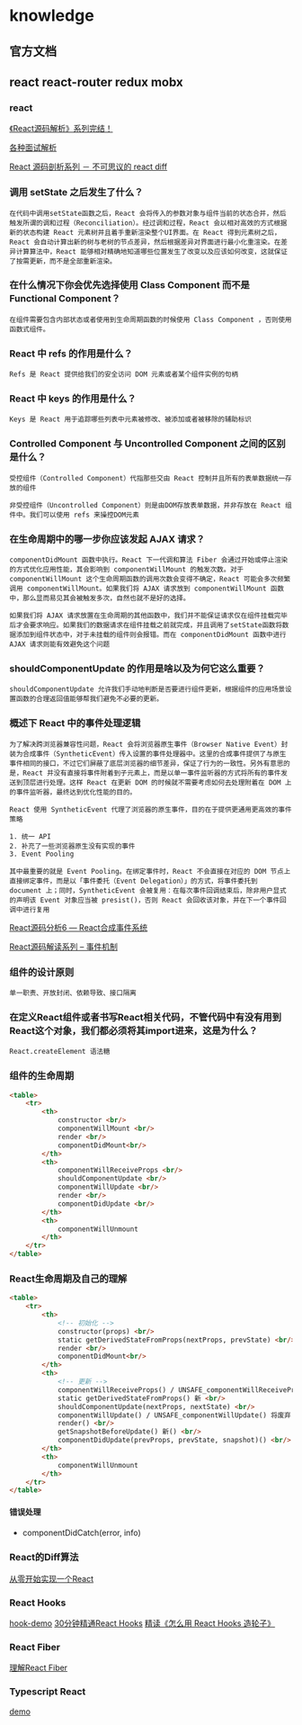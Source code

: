 # knowledge

## 官方文档

[](https://react.bootcss.com/docs/hello-world.html)

## react react-router redux mobx

### react

[《React源码解析》系列完结！](https://juejin.im/post/5a84682ef265da4e83266cc4)

[各种面试解析](https://zhuanlan.zhihu.com/p/24856035)

[React 源码剖析系列 － 不可思议的 react diff](https://segmentfault.com/a/1190000004003055)

### 调用 setState 之后发生了什么？

    在代码中调用setState函数之后，React 会将传入的参数对象与组件当前的状态合并，然后触发所谓的调和过程（Reconciliation）。经过调和过程，React 会以相对高效的方式根据新的状态构建 React 元素树并且着手重新渲染整个UI界面。在 React 得到元素树之后，React 会自动计算出新的树与老树的节点差异，然后根据差异对界面进行最小化重渲染。在差异计算算法中，React 能够相对精确地知道哪些位置发生了改变以及应该如何改变，这就保证了按需更新，而不是全部重新渲染。

### 在什么情况下你会优先选择使用 Class Component 而不是 Functional Component？

    在组件需要包含内部状态或者使用到生命周期函数的时候使用 Class Component ，否则使用函数式组件。

### React 中 refs 的作用是什么？

    Refs 是 React 提供给我们的安全访问 DOM 元素或者某个组件实例的句柄

### React 中 keys 的作用是什么？

    Keys 是 React 用于追踪哪些列表中元素被修改、被添加或者被移除的辅助标识

### Controlled Component 与 Uncontrolled Component 之间的区别是什么？

    受控组件（Controlled Component）代指那些交由 React 控制并且所有的表单数据统一存放的组件

    非受控组件（Uncontrolled Component）则是由DOM存放表单数据，并非存放在 React 组件中。我们可以使用 refs 来操控DOM元素

### 在生命周期中的哪一步你应该发起 AJAX 请求？

    componentDidMount 函数中执行。React 下一代调和算法 Fiber 会通过开始或停止渲染的方式优化应用性能，其会影响到 componentWillMount 的触发次数。对于 componentWillMount 这个生命周期函数的调用次数会变得不确定，React 可能会多次频繁调用 componentWillMount。如果我们将 AJAX 请求放到 componentWillMount 函数中，那么显而易见其会被触发多次，自然也就不是好的选择。

    如果我们将 AJAX 请求放置在生命周期的其他函数中，我们并不能保证请求仅在组件挂载完毕后才会要求响应。如果我们的数据请求在组件挂载之前就完成，并且调用了setState函数将数据添加到组件状态中，对于未挂载的组件则会报错。而在 componentDidMount 函数中进行 AJAX 请求则能有效避免这个问题

### shouldComponentUpdate 的作用是啥以及为何它这么重要？

    shouldComponentUpdate 允许我们手动地判断是否要进行组件更新，根据组件的应用场景设置函数的合理返回值能够帮我们避免不必要的更新。

### 概述下 React 中的事件处理逻辑

    为了解决跨浏览器兼容性问题，React 会将浏览器原生事件（Browser Native Event）封装为合成事件（SyntheticEvent）传入设置的事件处理器中。这里的合成事件提供了与原生事件相同的接口，不过它们屏蔽了底层浏览器的细节差异，保证了行为的一致性。另外有意思的是，React 并没有直接将事件附着到子元素上，而是以单一事件监听器的方式将所有的事件发送到顶层进行处理。这样 React 在更新 DOM 的时候就不需要考虑如何去处理附着在 DOM 上的事件监听器，最终达到优化性能的目的。

    React 使用 SyntheticEvent 代理了浏览器的原生事件，目的在于提供更通用更高效的事件策略

    1. 统一 API
    2. 补充了一些浏览器原生没有实现的事件
    3. Event Pooling

    其中最重要的就是 Event Pooling。在绑定事件时，React 不会直接在对应的 DOM 节点上直接绑定事件，而是以「事件委托（Event Delegation）」的方式，将事件委托到 document 上；同时，SyntheticEvent 会被复用：在每次事件回调结束后，除非用户显式的声明该 Event 对象应当被 presist()，否则 React 会回收该对象，并在下一个事件回调中进行复用

[React源码分析6 — React合成事件系统](https://zhuanlan.zhihu.com/p/25883536)

[React源码解读系列 – 事件机制](http://link.zhihu.com/?target=http%3A//zhenhua-lee.github.io/react/react-event.html)

### 组件的设计原则

    单一职责、开放封闭、依赖导致、接口隔离

### 在定义React组件或者书写React相关代码，不管代码中有没有用到React这个对象，我们都必须将其import进来，这是为什么？

    React.createElement 语法糖

### 组件的生命周期

```html
<table>
    <tr>
        <th>
            constructor <br/>
            componentWillMount <br/>
            render <br/>
            componentDidMount<br/>
        </th>
        <th>
            componentWillReceiveProps <br/>
            shouldComponentUpdate <br/>
            componentWillUpdate <br/>
            render <br/>
            componentDidUpdate <br/>
        </th>
        <th>
            componentWillUnmount
        </th>
    </tr>
</table>
```

### React生命周期及自己的理解

```html
<table>
    <tr>
        <th>
            <!-- 初始化 -->
            constructor(props) <br/>
            static getDerivedStateFromProps(nextProps, prevState) <br/>
            render <br/>
            componentDidMount<br/>
        </th>
        <th>
            <!-- 更新 -->
            componentWillReceiveProps() / UNSAFE_componentWillReceiveProps() 将废弃 <br/>
            static getDerivedStateFromProps() 新 <br/>
            shouldComponentUpdate(nextProps, nextState) <br/>
            componentWillUpdate() / UNSAFE_componentWillUpdate() 将废弃 <br/>
            render() <br/>
            getSnapshotBeforeUpdate() 新() <br/>
            componentDidUpdate(prevProps, prevState, snapshot)() <br/>
        </th>
        <th>
            componentWillUnmount
        </th>
    </tr>
</table>
```

#### 错误处理

* componentDidCatch(error, info)

### React的Diff算法

[从零开始实现一个React](https://github.com/hujiulong/blog/issues/7)

### React Hooks

[hook-demo](../../study-code/react-server/src/pages/HooksTest.js)
[30分钟精通React Hooks](https://juejin.im/post/5be3ea136fb9a049f9121014)
[精读《怎么用 React Hooks 造轮子》](https://zhuanlan.zhihu.com/p/50274018)

### React Fiber

[理解React Fiber](http://www.ayqy.net/blog/dive-into-react-fiber/)

### Typescript React

[demo](../../study-code/typescipt/src/ReactTs.tsx)
